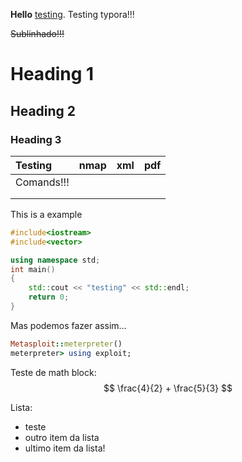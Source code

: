**Hello** <u>testing</u>. Testing typora!!!

~~Sublinhado!!!~~

# Heading 1

## Heading 2

### Heading 3



| Testing    | nmap | xml  | pdf  |
| :--------- | ---- | ---- | ---- |
| Comands!!! |      |      |      |
|            |      |      |      |
|            |      |      |      |



This is a example

````c++
#include<iostream>
#include<vector>

using namespace std;
int main()
{
    std::cout << "testing" << std::endl;
    return 0;
}
````

Mas podemos fazer assim...

````ruby 
Metasploit::meterpreter()
meterpreter> using exploit;
````

Teste de math block:
$$
\frac{4}{2} + \frac{5}{3}
$$


Lista:

* teste
* outro item da lista
* ultimo item da lista!









